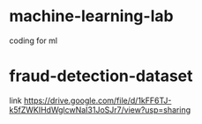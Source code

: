 # machine-learning-lab
coding for ml 
 
 
 # fraud-detection-dataset
 link https://drive.google.com/file/d/1kFF6TJ-k5fZWKIHdWglcwNaI31JoSJr7/view?usp=sharing
